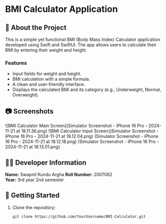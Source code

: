 # BMI Calculator Application  

## 📄 About the Project  
This is a simple yet functional BMI (Body Mass Index) Calculator application developed using Swift and SwiftUI. The app allows users to calculate their BMI by entering their weight and height.  

### Features  
- Input fields for weight and height.  
- BMI calculation with a simple formula.  
- A clean and user-friendly interface.  
- Displays the calculated BMI and its category (e.g., Underweight, Normal, Overweight).  

## 📷 Screenshots  
![BMI Calculator Main Screen](Simulator Screenshot - iPhone 16 Pro - 2024-11-21 at 18.11.36.png)
![BMI Calculator Input Screen](Simulator Screenshot - iPhone 16 Pro - 2024-11-21 at 18.12.04.png)
(Simulator Screenshot - iPhone 16 Pro - 2024-11-21 at 18.12.18.png)
(Simulator Screenshot - iPhone 16 Pro - 2024-11-21 at 18.13.01.png)

## 👨‍🎓 Developer Information  
**Name:** Swapnil Kundu Argha
**Roll Number:** 2007062  
**Year:** 3rd year 2nd semester 

## 🚀 Getting Started  
1. Clone the repository:  
   ```bash  
   git clone https://github.com/YourUsername/BMI-Calculator.git  
